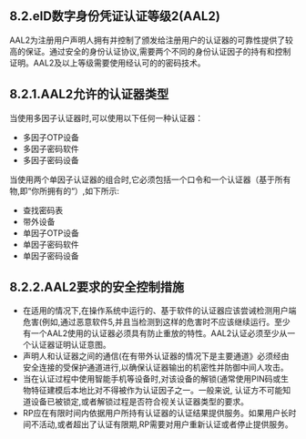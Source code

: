 ## 8.2.eID数字身份凭证认证等级2\(AAL2\)

AAL2为注册用户声明人拥有并控制了颁发给注册用户的认证器的可靠性提供了较高的保证。通过安全的身份认证协议,需要两个不同的身份认证因子的持有和控制证明。AAL2及以上等级需要使用经认可的的密码技术。

## 8.2.1.AAL2允许的认证器类型

当使用多因子认证器时,可以使用以下任何一种认证器：

* 多因子OTP设备
* 多因子密码软件
* 多因子密码设备

当使用两个单因子认证器的组合时,它必须包括一个口令和一个认证器（基于所有物,即“你所拥有的“）,如下所示:

* 查找密码表
* 带外设备
* 单因子OTP设备
* 单因子密码软件
* 单因子密码设备

## 8.2.2.AAL2要求的安全控制措施

* 在适用的情况下,在操作系统中运行的、基于软件的认证器应该尝诫检测用户端危害\(例如,通过恶意软件5,并且当检测到这样的危害时不应该继续运行。至少有一个AAL2使用的认证器必须具有防止重放的特性。AAL2认证必须至少从一个认证器证明认证意图。
* 声明人和认证器之间的通信\(在有带外认证器的情况下是主要通道》必须经由安全连接的受保护通道进行,以确保认证器输出的机密性并防御中间人攻击。
* 当在认证过程中使用智能手机等设备时,对该设备的解锁\(通常使用PIN码或生物特征建模后本地比对不得被作为认证因子之一。一般来说,  认证方不可能知道设备已被锁定,或者解锁过程是否符合视关认证器类型的要求。
* RP应在有限时间内依据用户所持有认证器的认证结果提供服务。如果用户长时间不活动,或者超出了认证有限期,RP需要对用户重新认证或者停止提供服务。



